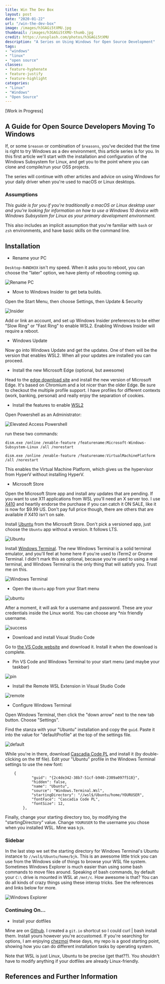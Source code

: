 ```yaml
---
title: Win The Dev Box 
layout: post
date: "2020-01-22"
url: "/win-the-dev-box"
image: /images/h3GAGi5tXMU.jpg
thumbnail: /images/h3GAGi5tXMU-thumb.jpg
credit: https://unsplash.com/photos/h3GAGi5tXMU
description: "A Series on Using Windows for Open Source Development"
tags:
- "windows"
- "linux"
- "open source"
classes:
- feature-hyphenate
- feature-justify
- feature-highlight
categories:
- "Linux"
- "Windows"
- "Open Source"
---
```


[Work in Progress]
## A Guide for Open Source Developers Moving To Windows

If, or some `$reason` or combination of `$reasons`, you've decided that the time is right to try Windows as a dev environment, this article series is for you.  In this first article we'll start with the installation and configuration of the Windows Subsystem for Linux, and get you to the point where you can clone and compile/run your OSS projects.

The series will continue with other articles and advice on using Windows for your daily driver when you're used to macOS or Linux desktops.

### Assumptions

_This guide is for you if you're traditionally a macOS or Linux desktop user and you're looking for information on how to use a Windows 10 device with Windows Subsystem for Linux as your primary development environment._

This also includes an implicit assumption that you're familiar with `bash` or `zsh` environments, and have basic skills on the command line.


## Installation

*  Rename your PC

  `Desktop-R4NDH3X` isn't my speed.  When it asks you to reboot, you can choose the "later" option, we have plenty of rebooting coming up.

![Rename PC](/images/wsl/renamepc.jpg)

* Move to Windows Insider to get beta builds.  

Open the Start Menu, then choose Settings, then Update & Security

![Insider](/images/wsl/insider.png)

Add or link an account, and set up Windows Insider preferences to be either "Slow Ring" or "Fast Ring" to enable WSL2.  Enabling Windows Insider will require a reboot.

* Windows Update

Now go into Windows Update and get the updates.   One of them will be the version that enables WSL2.  When all your updates are installed you can proceed.

* Install the new Microsoft Edge (optional, but awesome)

Head to the [edge download site](https://www.microsoft.com/en-us/edge) and install the new version of Microsoft Edge.  It's based on Chromium and a lot nicer than the older Edge.  Be sure to checkout the multiple profile support.  I have profiles for different contexts (work, banking, personal) and really enjoy the separation of cookies.

* Install the features to enable [WSL2](https://docs.microsoft.com/en-us/windows/wsl/wsl2-install)

Open Powershell as an Administrator:

![Elevated Access Powershell](/images/wsl/wsl-powershell-admin.png)

run these two commands:

```
dism.exe /online /enable-feature /featurename:Microsoft-Windows-Subsystem-Linux /all /norestart
		
dism.exe /online /enable-feature /featurename:VirtualMachinePlatform /all /norestart
```

This enables the Virtual Machine Platform, which gives us the hypervisor from HyperV without installing HyperV. 

* Microsoft Store

Open the Microsoft Store app and install any updates that are pending.  If you want to use X11 applications from WSL you'll need an X server too.  I use [X410](https://token2shell.com/x410/) and heartily endorse the purchase if you can catch it ON SALE, like it is now for $9.99 US.  Don't pay full price though, there are others that are available if X410 isn't on sale.

Install [Ubuntu](https://www.microsoft.com/store/productId/9NBLGGH4MSV6) from the Microsoft Store.  Don't pick a versioned app, just choose the `Ubuntu` app without a version.  It follows LTS.

![Ubuntu](/images/wsl/microsoft-store-ubuntu.png)

Install [Windows Terminal](https://www.microsoft.com/store/productId/9N0DX20HK701).  The new Windows Terminal is a solid terminal emulator, and you'll feel at home here if you're used to iTerm2 or Gnome Terminal.  I didn't mark this as optional, because you're used to using a real terminal, and Windows Terminal is the only thing that will satisfy you.  Trust me on this.

![Windows Terminal](/images/wsl/windows-terminal.png)

* Open the `Ubuntu` app from your Start menu

![ubuntu](/images/wsl/wsl-first-run.png)

After a moment, it will ask for a username and password.  These are your credentials inside the Linux world.  You can choose any *nix friendly username.

![success](/images/wsl/wsl-success.png)

* Download and install Visual Studio Code

Go to [the VS Code website](https://code.visualstudio.com/Download) and download it.  Install it when the download is complete.

* Pin VS Code and Windows Terminal to your start menu (and maybe your taskbar)

![pin](/images/wsl/pintostart.png)

* Install the Remote WSL Extension in Visual Studio Code

![remote](/images/wsl/vscode-remote-extensionpack.png)

* Configure Windows Terminal

Open Windows Terminal, then click the "down arrow" next to the new tab button.  Choose "Settings".

Find the stanza with your "Ubuntu" installation and copy the `guid`.  Paste it into the value for "defaultProfile" at the top of the settings file.

![default](/images/wsl/terminal-default-profile.png)

While you're in there, download [Cascadia Code PL](https://github.com/microsoft/cascadia-code/releases) and install it (by double-clicking on the ttf file).  Edit your "Ubuntu" profile in the Windows Terminal settings to use the new font:

```
	{
            "guid": "{2c4de342-38b7-51cf-b940-2309a097f518}",
            "hidden": false,
            "name": "Ubuntu",
            "source": "Windows.Terminal.Wsl",
            "startingDirectory": "//wsl$/Ubuntu/home/YOURUSER",
            "fontFace": "Cascadia Code PL",
            "fontSize": 12,
        },
```

Finally, change your starting directory too, by modifying the "startingDirectory" value.  Change `YOURUSER` to the username you chose when you installed WSL.  Mine was `bjk`.

### Sidebar

In the last step we set the starting directory for Windows Terminal's Ubuntu instance to `//wsl$/Ubuntu/home/bjk`.  This is an awesome little trick you can use from the Windows side of things to browse your WSL file system.   Sometimes Windows Explorer is much easier than using some bash commands to move files around.  Speaking of bash commands, by default your `C:\` drive is mounted in WSL at `/mnt/c`.  How awesome is that?  You can do all kinds of crazy things using these interop tricks.  See the references and links below for more.

![Windows Explorer](/images/wsl/explorer-integration.png)

### Continuing On...

* Install your dotfiles

Mine are on [Github](https://github.com/bketelsen/dotfiles).  I created a `git.io` shortcut so I could curl | bash install them.  Install yours however you're accustomed.  If you're searching for options, I am enjoying [chezmoi](https://github.com/twpayne/chezmoi) these days, my repo is a good starting point, showing how you can do different installation tasks by operating system.

Note that WSL is just Linux, Ubuntu to be precise (get that??).  You shouldn't have to modify anything if your dotfiles are already Linux-friendly.


## References and Further Information

